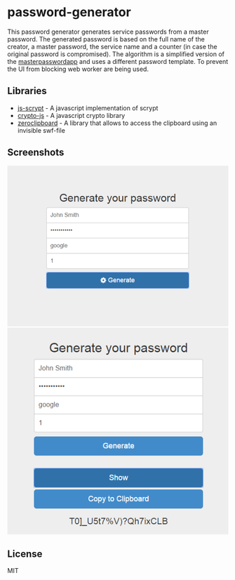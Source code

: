 password-generator
==================

This password generator generates service passwords from a master password. The generated password is based on the full name of the creator, a master password, the service name and a counter (in case the original password is compromised). The algorithm is a simplified version of the [masterpasswordapp](http://masterpasswordapp.com/algorithm.html) and uses a different password template. To prevent the UI from blocking web worker are being used.

Libraries
---------

- [js-scrypt](https://github.com/tonyg/js-scrypt) - A javascript implementation of scrypt
- [crypto-js](https://code.google.com/p/crypto-js/) - A javascript crypto library
- [zeroclipboard](http://zeroclipboard.org/) - A library that allows to access the clipboard using an invisible swf-file

Screenshots
-----------

![Image](screen1.png?raw=true)
![Image](screen2.png?raw=true)

License
-------

MIT
